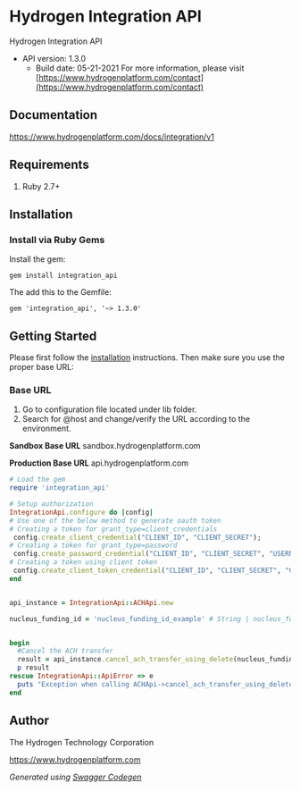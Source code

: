 # Hydrogen Integration API
Hydrogen Integration API
- API version: 1.3.0
  - Build date: 05-21-2021
For more information, please visit [https://www.hydrogenplatform.com/contact](https://www.hydrogenplatform.com/contact)

## Documentation

https://www.hydrogenplatform.com/docs/integration/v1

## Requirements
1. Ruby 2.7+

## Installation

### Install via Ruby Gems

Install the gem:

```shell
gem install integration_api
```

The add this to the Gemfile:

    gem 'integration_api', '~> 1.3.0'


## Getting Started

Please first follow the [installation](#installation) instructions. Then make sure you use the proper base URL:
### Base URL

1. Go to configuration file located under lib folder.
2. Search for @host and change/verify the URL according to the environment.

**Sandbox Base URL**
sandbox.hydrogenplatform.com

**Production Base URL**
api.hydrogenplatform.com

```ruby
# Load the gem
require 'integration_api'

# Setup authorization
IntegrationApi.configure do |config|
# Use one of the below method to generate oauth token        
# Creating a token for grant_type=client_credentials
 config.create_client_credential("CLIENT_ID", "CLIENT_SECRET");
# Creating a token for grant_type=password
 config.create_password_credential("CLIENT_ID", "CLIENT_SECRET", "USERNAME", "PASSWORD");
# Creating a token using client token
 config.create_client_token_credential("CLIENT_ID", "CLIENT_SECRET", "CLIENT_TOKEN")
end


api_instance = IntegrationApi::ACHApi.new

nucleus_funding_id = 'nucleus_funding_id_example' # String | nucleus_funding_id


begin
  #Cancel the ACH transfer
  result = api_instance.cancel_ach_transfer_using_delete(nucleus_funding_id)
  p result
rescue IntegrationApi::ApiError => e
  puts "Exception when calling ACHApi->cancel_ach_transfer_using_delete: #{e}"
end

```

## Author
The Hydrogen Technology Corporation

https://www.hydrogenplatform.com

*Generated using [Swagger Codegen](https://github.com/swagger-api/swagger-codegen)*